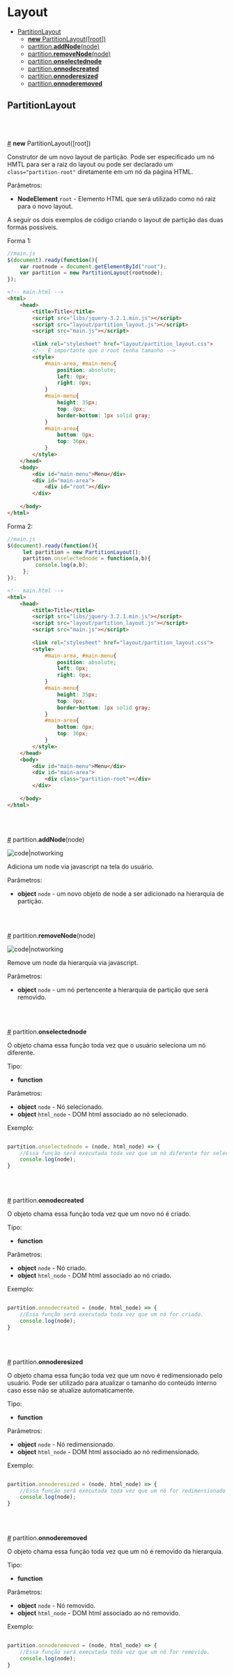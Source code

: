 # Layout

- [PartitionLayout](#partitionlayout)
  - [**new** PartitionLayout([root])](#PartitionLayout)
  - [partition.**addNode**(node)](#partition.addNode)
  - [partition.**removeNode**(node)](#partition.removeNode)
  - [partition.**onselectednode**](#partition.onselectednode)
  - [partition.**onnodecreated**](#partition.onnodecreated)
  - [partition.**onnoderesized**](#partition.onnoderesized)
  - [partition.**onnoderemoved**](#partition.onnoderemoved)


## PartitionLayout

<br/>
<br/>

<a href="#PartitionLayout" name="PartitionLayout">#</a> **new** PartitionLayout([root])

Construtor de um novo layout de partição. Pode ser especificado um nó HMTL para ser a raiz do layout ou pode ser declarado um `class="partition-root"` diretamente em um nó da página HTML. 

Parâmetros:
- **NodeElement** `root` - Elemento HTML que será utilizado como nó raiz para o novo layout.

A seguir os dois exemplos de código criando o layout de partição das duas formas possíveis.

Forma 1:
```javascript
//main.js
$(document).ready(function(){
    var rootnode = document.getElementById("root");
    var partition = new PartitionLayout(rootnode);
});


```


```html
<!-- main.html -->
<html>
    <head>
        <title>Title</title>
        <script src="libs/jquery-3.2.1.min.js"></script>
        <script src="layout/partition_layout.js"></script>
        <script src="main.js"></script>
        
        <link rel="stylesheet" href="layout/partition_layout.css">
        <!-- É importante que o root tenha tamanho -->
        <style>
            #main-area, #main-menu{
                position: absolute;
                left: 0px;
                right: 0px;
            }
            #main-menu{
                height: 35px;
                top: 0px;
                border-bottom: 1px solid gray;
            }
            #main-area{
                bottom: 0px;
                top: 36px;
            }
        </style>
    </head>
    <body>
        <div id="main-menu">Menu</div>
        <div id="main-area">
            <div id="root"></div>
        </div>
        
    </body>
</html>

```



Forma 2:
```javascript
//main.js
$(document).ready(function(){
     let partition = new PartitionLayout();
     partition.onselectednode = function(a,b){
         console.log(a,b);
     };
});

```


```html
<!-- main.html -->
<html>
    <head>
        <title>Title</title>
        <script src="libs/jquery-3.2.1.min.js"></script>
        <script src="layout/partition_layout.js"></script>
        <script src="main.js"></script>
        
        <link rel="stylesheet" href="layout/partition_layout.css">
        <style>
            #main-area, #main-menu{
                position: absolute;
                left: 0px;
                right: 0px;
            }
            #main-menu{
                height: 35px;
                top: 0px;
                border-bottom: 1px solid gray;
            }
            #main-area{
                bottom: 0px;
                top: 36px;
            }
        </style>
    </head>
    <body>
        <div id="main-menu">Menu</div>
        <div id="main-area">
            <div class="partition-root"></div>
        </div>
        
    </body>
</html>

```



<br>
<br>

<a href="#partition.addNode" name="partition.addNode">#</a> partition.__addNode__(node)

![code|notworking](https://img.shields.io/badge/code-notworking-red.svg)

Adiciona um node via javascript na tela do usuário.

Parâmetros:
- **object** `node` - um novo objeto de node a ser adicionado na hierarquia de partição.


<br>
<br>

<a href="#partition.removeNode" name="partition.removeNode">#</a> partition.__removeNode__(node)

![code|notworking](https://img.shields.io/badge/code-notworking-red.svg)

Remove um node da hierarquia via javascript.

Parâmetros:
- **object** `node` - um nó pertencente a hierarquia de partição que será removido.



<br>
<br>

<a href="#partition.onselectednode" name="partition.onselectednode">#</a> partition.__onselectednode__

O objeto chama essa função toda vez que o usuário seleciona um nó diferente.

Tipo:
- **function**

Parâmetros:
- **object** `node` - Nó selecionado.
- **object** `html_node` - DOM html associado ao nó selecionado.

Exemplo:
```javascript

partition.onselectednode = (node, html_node) => {
    //Essa função será executada toda vez que um nó diferente for selecionado pelo usuário.
    console.log(node);
}
```


<br>
<br>

<a href="#partition.onnodecreated" name="partition.onnodecreated">#</a> partition.__onnodecreated__

O objeto chama essa função toda vez que um novo nó é criado.

Tipo:
- **function**

Parâmetros:
- **object** `node` - Nó criado.
- **object** `html_node` - DOM html associado ao nó criado.

Exemplo:
```javascript

partition.onnodecreated = (node, html_node) => {
    //Essa função será executada toda vez que um nó for criado.
    console.log(node);
}
```

  
  
  
<br>
<br>

<a href="#partition.onnoderesized" name="partition.onnoderesized">#</a> partition.__onnoderesized__

O objeto chama essa função toda vez que um novo é redimensionado pelo usuário. Pode ser utilizado para atualizar o tamanho do conteúdo interno caso esse não se atualize automaticamente.

Tipo:
- **function**

Parâmetros:
- **object** `node` - Nó redimensionado.
- **object** `html_node` - DOM html associado ao nó redimensionado.

Exemplo:
```javascript

partition.onnoderesized = (node, html_node) => {
    //Essa função será executada toda vez que um nó for redimensionado pelo usuário.
    console.log(node);
}
```
  
  
  
<br>
<br>

<a href="#partition.onnoderemoved" name="partition.onnoderemoved">#</a> partition.__onnoderemoved__

O objeto chama essa função toda vez que um nó é removido da hierarquia.

Tipo:
- **function**

Parâmetros:
- **object** `node` - Nó removido.
- **object** `html_node` - DOM html associado ao nó removido.

Exemplo:
```javascript

partition.onnoderemoved = (node, html_node) => {
    //Essa função será executada toda vez que um nó for removido.
    console.log(node);
}
```

